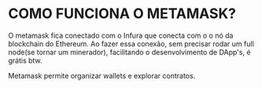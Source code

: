 # COMO FUNCIONA O METAMASK?

O metamask fica conectado com o Infura que conecta com o o nó da blockchain do Ethereum. Ao fazer essa conexão, sem precisar rodar um full node(se tornar um minerador), facilitando o desenvolvimento de DApp's, é grátis btw.

Metamask permite organizar wallets e explorar contratos.

